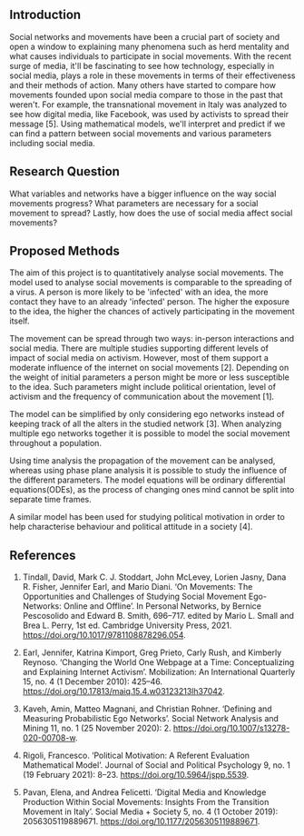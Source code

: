 ## Introduction
Social networks and movements have been a crucial part of society and open a window to explaining many phenomena such as herd mentality and what causes individuals to participate in social movements. With the recent surge of media, it'll be fascinating to see how technology, especially in social media, plays a role in these movements in terms of their effectiveness and their methods of action. Many others have started to compare how movements founded upon social media compare to those in the past that weren't. For example, the transnational movement in Italy was analyzed to see how digital media, like Facebook, was used by activists to spread their message [5].  Using mathematical models, we'll interpret and predict if we can find a pattern between social movements and various parameters including social media.

## Research Question
What variables and networks have a bigger influence on the way social movements progress?
What parameters are necessary for a social movement to spread? Lastly, how does the use of social media affect social movements?

## Proposed Methods
The aim of this project is to quantitatively analyse social movements.
The model used to analyse social movements is comparable to the spreading of a virus. A person is more likely to be 'infected' with an idea, the more contact they have to an already 'infected' person. The higher the exposure to the idea, the higher the chances of actively participating in the movement itself.

The movement can be spread through two ways: in-person interactions and social media. 
There are multiple studies supporting different levels of impact of social media on activism. However, most of them support a moderate influence of the internet on social movements [2]. 
Depending on the weight of initial parameters a person might be more or less susceptible to the idea. Such parameters might include political orientation, level of activism and the frequency of communication about the movement [1]. 

The model can be simplified by only considering ego networks instead of keeping track of all the alters in the studied network [3]. When analyzing multiple ego networks together it is possible to model the social movement throughout a population.

Using time analysis the propagation of the movement can be analysed, whereas using phase plane analysis it is possible to study the influence of the different parameters. The model equations will be ordinary differential equations(ODEs), as the process of changing ones mind cannot be split into separate time frames.

A similar model has been used for studying political motivation in order to help characterise behaviour and political attitude in a society [4].

## References
1. Tindall, David, Mark C. J. Stoddart, John McLevey, Lorien Jasny, Dana R. Fisher, Jennifer Earl, and Mario Diani. ‘On Movements: The Opportunities and Challenges of Studying Social Movement Ego-Networks: Online and Offline’. In Personal Networks, by Bernice Pescosolido and Edward B. Smith, 696–717. edited by Mario L. Small and Brea L. Perry, 1st ed. Cambridge University Press, 2021.
https://doi.org/10.1017/9781108878296.054.

2. Earl, Jennifer, Katrina Kimport, Greg Prieto, Carly Rush, and Kimberly Reynoso. ‘Changing the World One Webpage at a Time: Conceptualizing and Explaining Internet Activism’. Mobilization: An International Quarterly 15, no. 4 (1 December 2010): 425–46. https://doi.org/10.17813/maiq.15.4.w03123213lh37042.

3. Kaveh, Amin, Matteo Magnani, and Christian Rohner. ‘Defining and Measuring Probabilistic Ego Networks’. Social Network Analysis and Mining 11, no. 1 (25 November 2020): 2. https://doi.org/10.1007/s13278-020-00708-w.

4. Rigoli, Francesco. ‘Political Motivation: A Referent Evaluation Mathematical Model’. Journal of Social and Political Psychology 9, no. 1 (19 February 2021): 8–23. https://doi.org/10.5964/jspp.5539.

5. Pavan, Elena, and Andrea Felicetti. ‘Digital Media and Knowledge Production Within Social Movements: Insights From the Transition Movement in Italy’. Social Media + Society 5, no. 4 (1 October 2019): 2056305119889671. https://doi.org/10.1177/2056305119889671.

